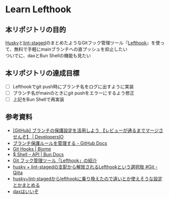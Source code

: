 # Learn Lefthook

## 本リポジトリの目的
[Husky](https://github.com/typicode/husky)と[lint-staged](https://github.com/lint-staged/lint-staged)のまとめたようなGitフック管理ツール『[Lefthook](https://github.com/evilmartians/lefthook)』を使って、無料で手軽にmainブランチへの直プッシュを抑止したい  
ついでに、daxとBun Shellの機能も見たい

## 本リポジトリの達成目標
- [ ] Lefthookでgit push時にブランチ名をログに出すように実装
- [ ] ブランチ名がmainのときにgit pushをエラーにするよう修正
- [ ] 上記をBun Shellで再実装

## 参考資料
- [[GitHub] ブランチの保護設定を活用しよう 【レビューが通るまでマージさせんぞ】 | DevelopersIO](https://dev.classmethod.jp/articles/protect-branch)
- [ブランチ保護ルールを管理する - GitHub Docs](https://docs.github.com/ja/repositories/configuring-branches-and-merges-in-your-repository/managing-protected-branches/managing-a-branch-protection-rule)
- [Git Hooks | Biome](https://biomejs.dev/ja/recipes/git-hooks)
- [$ Shell – API | Bun Docs](https://bun.sh/docs/runtime/shell)
- [Git フック管理ツール「Lefthook」の紹介](https://zenn.dev/sukesan0720/articles/87a8c005f82522)
- [husky + lint-stagedの支配から解放されるLefthookという選択肢 #Git - Qiita](https://qiita.com/yug1224/items/04fcda46544ddd05919d)
- [husky+lint-stagedからlefthookに乗り換えたので違いとか使えそうな設定とかまとめる](https://zenn.dev/kimuson/articles/husky_to_lefthook)
- [daxはいいぞ](https://zenn.dev/hashrock/articles/5dae2e171533a6)

